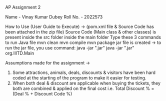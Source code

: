 AP Assignment 2

Name - Vinay Kumar Dubey
Roll No. - 2022573

How to Use (User Guide to Execute) ->
(pom.xml file & Source Code has been attached in the zip file)
Source Code (Main class & other classes) is present inside the src folder inside the main folder
Type these 3 commands to run Java file
mvn clean
mvn compile
mvn package
jar file is created -> to run the jar file, you use command:
java -jar "<path of jar file>.jar"
java -jar "<path of jar file>.jar" org.IIITD.Main

Assumptions made for the assignment ->
1. Some attractions, animals, deals, discounts & visitors have been hard coded at the starting of the program to make it easier for testing.
2. When both deal & discount are applicable when buying the tickets, they both are combined & applied on the final cost
   i.e. Total Discount % = (Deal % + Discount Code %)